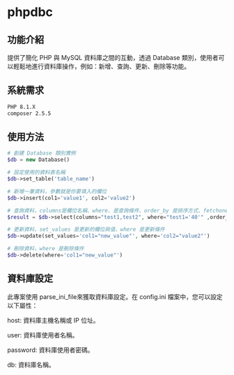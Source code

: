 # phpdbc
## 功能介紹
提供了簡化 PHP 與 MySQL 資料庫之間的互動，透過 Database 類別，使用者可以輕鬆地進行資料庫操作，例如：新增、查詢、更新、刪除等功能。

## 系統需求
```bash
PHP 8.1.X
composer 2.5.5
```

## 使用方法
```PHP
# 創建 Database 類別實例
$db = new Database()

# 設定使用的資料表名稱
$db->set_table('table_name')

# 新增一筆資料，參數就是你要填入的欄位
$db->insert(col1='value1', col2='value2')

# 查詢資料，columns是欄位名稱、where、是查詢條件、order_by 是排序方式、fetchone 是否只回傳一筆資料
$result = $db->select(columns="test1,test2", where="test1='40'" ,order_by="test1 desc",fetchone=True)

# 更新資料，set_values 是更新的欄位與值、where 是更新條件
$db->update(set_values='col1="new_value"', where='col2="value2"')

# 刪除資料，where 是刪除條件
$db->delete(where='col1="new_value"')
```

## 資料庫設定
此專案使用 parse_ini_file來獲取資料庫設定。在 config.ini 檔案中，您可以設定以下屬性：

host: 資料庫主機名稱或 IP 位址。

user: 資料庫使用者名稱。

password: 資料庫使用者密碼。

db: 資料庫名稱。

